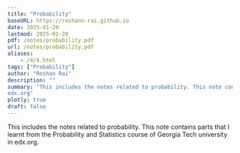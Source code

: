 ```yaml
---
title: "Probability" 
baseURL: https://roshann-rai.github.io
date: 2025-01-20
lastmod: 2025-01-20
pdf: /notes/probability.pdf
url: /notes/probability.pdf
aliases: 
    - /4/4.html
tags: ["Probability"]
author: "Roshan Rai"
description: "" 
summary: "This includes the notes related to probability. This note contains parts that I learnt from the Probability and Statistics course of Georgia Tech university's
edx.org" 
plotly: true
draft: false
---
```


This includes the notes related to probability. This note contains parts that I learnt from the Probability and Statistics course of Georgia Tech university in
edx.org.

